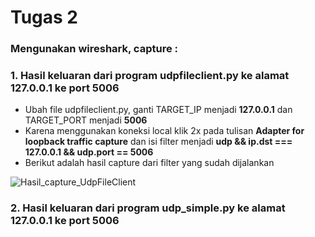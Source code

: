 # Tugas 2
### Mengunakan wireshark, capture :
### 1. Hasil keluaran dari program udpfileclient.py ke alamat 127.0.0.1 ke port 5006
* Ubah file udpfileclient.py, ganti TARGET_IP menjadi **127.0.0.1** dan TARGET_PORT menjadi **5006**
* Karena menggunakan koneksi local klik 2x pada tulisan **Adapter for loopback traffic capture** dan isi filter menjadi **udp && ip.dst === 127.0.0.1 && udp.port == 5006**
* Berikut adalah hasil capture dari filter yang sudah dijalankan

![Hasil_capture_UdpFileClient](https://user-images.githubusercontent.com/37019733/75652132-e24b8b80-5c8c-11ea-9059-fcc3dd780195.png)


### 2. Hasil keluaran dari program udp_simple.py ke alamat 127.0.0.1 ke port 5006
